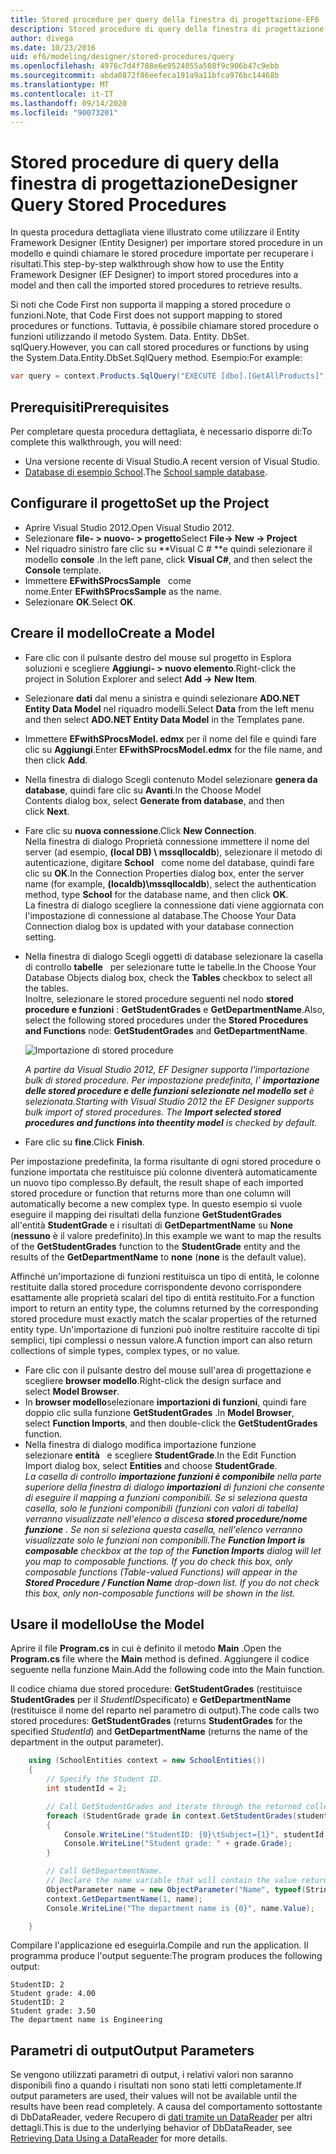```yaml
---
title: Stored procedure per query della finestra di progettazione-EF6
description: Stored procedure di query della finestra di progettazione in Entity Framework 6
author: divega
ms.date: 10/23/2016
uid: ef6/modeling/designer/stored-procedures/query
ms.openlocfilehash: 4976c7d4f788e6e9524055a508f9c906b47c9ebb
ms.sourcegitcommit: abda0872f86eefeca191a9a11bfca976bc14468b
ms.translationtype: MT
ms.contentlocale: it-IT
ms.lasthandoff: 09/14/2020
ms.locfileid: "90073201"
---
```

# <a name="designer-query-stored-procedures"></a><span data-ttu-id="ccd94-103">Stored procedure di query della finestra di progettazione</span><span class="sxs-lookup"><span data-stu-id="ccd94-103">Designer Query Stored Procedures</span></span>
<span data-ttu-id="ccd94-104">In questa procedura dettagliata viene illustrato come utilizzare il Entity Framework Designer (Entity Designer) per importare stored procedure in un modello e quindi chiamare le stored procedure importate per recuperare i risultati.</span><span class="sxs-lookup"><span data-stu-id="ccd94-104">This step-by-step walkthrough show how to use the Entity Framework Designer (EF Designer) to import stored procedures into a model and then call the imported stored procedures to retrieve results.</span></span> 

<span data-ttu-id="ccd94-105">Si noti che Code First non supporta il mapping a stored procedure o funzioni.</span><span class="sxs-lookup"><span data-stu-id="ccd94-105">Note, that Code First does not support mapping to stored procedures or functions.</span></span> <span data-ttu-id="ccd94-106">Tuttavia, è possibile chiamare stored procedure o funzioni utilizzando il metodo System. Data. Entity. DbSet. sqlQuery.</span><span class="sxs-lookup"><span data-stu-id="ccd94-106">However, you can call stored procedures or functions by using the System.Data.Entity.DbSet.SqlQuery method.</span></span> <span data-ttu-id="ccd94-107">Esempio:</span><span class="sxs-lookup"><span data-stu-id="ccd94-107">For example:</span></span>
``` csharp
var query = context.Products.SqlQuery("EXECUTE [dbo].[GetAllProducts]")`;
```

## <a name="prerequisites"></a><span data-ttu-id="ccd94-108">Prerequisiti</span><span class="sxs-lookup"><span data-stu-id="ccd94-108">Prerequisites</span></span>

<span data-ttu-id="ccd94-109">Per completare questa procedura dettagliata, è necessario disporre di:</span><span class="sxs-lookup"><span data-stu-id="ccd94-109">To complete this walkthrough, you will need:</span></span>

- <span data-ttu-id="ccd94-110">Una versione recente di Visual Studio.</span><span class="sxs-lookup"><span data-stu-id="ccd94-110">A recent version of Visual Studio.</span></span>
- <span data-ttu-id="ccd94-111">[Database di esempio School](xref:ef6/resources/school-database).</span><span class="sxs-lookup"><span data-stu-id="ccd94-111">The [School sample database](xref:ef6/resources/school-database).</span></span>

## <a name="set-up-the-project"></a><span data-ttu-id="ccd94-112">Configurare il progetto</span><span class="sxs-lookup"><span data-stu-id="ccd94-112">Set up the Project</span></span>

-   <span data-ttu-id="ccd94-113">Aprire Visual Studio 2012.</span><span class="sxs-lookup"><span data-stu-id="ccd94-113">Open Visual Studio 2012.</span></span>
-   <span data-ttu-id="ccd94-114">Selezionare **file- &gt; nuovo- &gt; progetto**</span><span class="sxs-lookup"><span data-stu-id="ccd94-114">Select **File-&gt; New -&gt; Project**</span></span>
-   <span data-ttu-id="ccd94-115">Nel riquadro sinistro fare clic su \*\*Visual C \# \*\*e quindi selezionare il modello **console** .</span><span class="sxs-lookup"><span data-stu-id="ccd94-115">In the left pane, click **Visual C\#**, and then select the **Console** template.</span></span>
-   <span data-ttu-id="ccd94-116">Immettere **EFwithSProcsSample**   come nome.</span><span class="sxs-lookup"><span data-stu-id="ccd94-116">Enter **EFwithSProcsSample** as the name.</span></span>
-   <span data-ttu-id="ccd94-117">Selezionare **OK**.</span><span class="sxs-lookup"><span data-stu-id="ccd94-117">Select **OK**.</span></span>

## <a name="create-a-model"></a><span data-ttu-id="ccd94-118">Creare il modello</span><span class="sxs-lookup"><span data-stu-id="ccd94-118">Create a Model</span></span>

-   <span data-ttu-id="ccd94-119">Fare clic con il pulsante destro del mouse sul progetto in Esplora soluzioni e scegliere **Aggiungi- &gt; nuovo elemento**.</span><span class="sxs-lookup"><span data-stu-id="ccd94-119">Right-click the project in Solution Explorer and select **Add -&gt; New Item**.</span></span>
-   <span data-ttu-id="ccd94-120">Selezionare **dati** dal menu a sinistra e quindi selezionare **ADO.NET Entity Data Model** nel riquadro modelli.</span><span class="sxs-lookup"><span data-stu-id="ccd94-120">Select **Data** from the left menu and then select **ADO.NET Entity Data Model** in the Templates pane.</span></span>
-   <span data-ttu-id="ccd94-121">Immettere **EFwithSProcsModel. edmx** per il nome del file e quindi fare clic su **Aggiungi**.</span><span class="sxs-lookup"><span data-stu-id="ccd94-121">Enter **EFwithSProcsModel.edmx** for the file name, and then click **Add**.</span></span>
-   <span data-ttu-id="ccd94-122">Nella finestra di dialogo Scegli contenuto Model selezionare **genera da database**, quindi fare clic su **Avanti**.</span><span class="sxs-lookup"><span data-stu-id="ccd94-122">In the Choose Model Contents dialog box, select **Generate from database**, and then click **Next**.</span></span>
-   <span data-ttu-id="ccd94-123">Fare clic su **nuova connessione**.</span><span class="sxs-lookup"><span data-stu-id="ccd94-123">Click **New Connection**.</span></span>  
    <span data-ttu-id="ccd94-124">Nella finestra di dialogo Proprietà connessione immettere il nome del server (ad esempio, **(local DB) \\ mssqllocaldb**), selezionare il metodo di autenticazione, digitare **School**   come nome del database, quindi fare clic su **OK**.</span><span class="sxs-lookup"><span data-stu-id="ccd94-124">In the Connection Properties dialog box, enter the server name (for example, **(localdb)\\mssqllocaldb**), select the authentication method, type **School** for the database name, and then click **OK**.</span></span>  
    <span data-ttu-id="ccd94-125">La finestra di dialogo scegliere la connessione dati viene aggiornata con l'impostazione di connessione al database.</span><span class="sxs-lookup"><span data-stu-id="ccd94-125">The Choose Your Data Connection dialog box is updated with your database connection setting.</span></span>
-   <span data-ttu-id="ccd94-126">Nella finestra di dialogo Scegli oggetti di database selezionare la casella di controllo **tabelle**   per selezionare tutte le tabelle.</span><span class="sxs-lookup"><span data-stu-id="ccd94-126">In the Choose Your Database Objects dialog box, check the **Tables** checkbox to select all the tables.</span></span>  
    <span data-ttu-id="ccd94-127">Inoltre, selezionare le stored procedure seguenti nel nodo **stored procedure e funzioni** : **GetStudentGrades** e **GetDepartmentName**.</span><span class="sxs-lookup"><span data-stu-id="ccd94-127">Also, select the following stored procedures under the **Stored Procedures and Functions** node: **GetStudentGrades** and **GetDepartmentName**.</span></span> 

    ![Importazione di stored procedure](~/ef6/media/import.jpg)

    <span data-ttu-id="ccd94-129">*A partire da Visual Studio 2012, EF Designer supporta l'importazione bulk di stored procedure. Per impostazione predefinita, l' **importazione delle stored procedure e delle funzioni selezionate nel modello set** è selezionata.*</span><span class="sxs-lookup"><span data-stu-id="ccd94-129">*Starting with Visual Studio 2012 the EF Designer supports bulk import of stored procedures. The **Import selected stored procedures and functions into theentity model** is checked by default.*</span></span>
-   <span data-ttu-id="ccd94-130">Fare clic su **fine**.</span><span class="sxs-lookup"><span data-stu-id="ccd94-130">Click **Finish**.</span></span>

<span data-ttu-id="ccd94-131">Per impostazione predefinita, la forma risultante di ogni stored procedure o funzione importata che restituisce più colonne diventerà automaticamente un nuovo tipo complesso.</span><span class="sxs-lookup"><span data-stu-id="ccd94-131">By default, the result shape of each imported stored procedure or function that returns more than one column will automatically become a new complex type.</span></span> <span data-ttu-id="ccd94-132">In questo esempio si vuole eseguire il mapping dei risultati della funzione **GetStudentGrades** all'entità **StudentGrade** e i risultati di **GetDepartmentName** su **None** (**nessuno** è il valore predefinito).</span><span class="sxs-lookup"><span data-stu-id="ccd94-132">In this example we want to map the results of the **GetStudentGrades** function to the **StudentGrade** entity and the results of the **GetDepartmentName** to **none** (**none** is the default value).</span></span>

<span data-ttu-id="ccd94-133">Affinché un'importazione di funzioni restituisca un tipo di entità, le colonne restituite dalla stored procedure corrispondente devono corrispondere esattamente alle proprietà scalari del tipo di entità restituito.</span><span class="sxs-lookup"><span data-stu-id="ccd94-133">For a function import to return an entity type, the columns returned by the corresponding stored procedure must exactly match the scalar properties of the returned entity type.</span></span> <span data-ttu-id="ccd94-134">Un'importazione di funzioni può inoltre restituire raccolte di tipi semplici, tipi complessi o nessun valore.</span><span class="sxs-lookup"><span data-stu-id="ccd94-134">A function import can also return collections of simple types, complex types, or no value.</span></span>

-   <span data-ttu-id="ccd94-135">Fare clic con il pulsante destro del mouse sull'area di progettazione e scegliere **browser modello**.</span><span class="sxs-lookup"><span data-stu-id="ccd94-135">Right-click the design surface and select **Model Browser**.</span></span>
-   <span data-ttu-id="ccd94-136">In **browser modello**selezionare **importazioni di funzioni**, quindi fare doppio clic sulla funzione **GetStudentGrades** .</span><span class="sxs-lookup"><span data-stu-id="ccd94-136">In **Model Browser**, select **Function Imports**, and then double-click the **GetStudentGrades** function.</span></span>
-   <span data-ttu-id="ccd94-137">Nella finestra di dialogo modifica importazione funzione selezionare **entità**   e scegliere **StudentGrade**.</span><span class="sxs-lookup"><span data-stu-id="ccd94-137">In the Edit Function Import dialog box, select **Entities** and choose **StudentGrade**.</span></span>  
    <span data-ttu-id="ccd94-138">*La casella di controllo **importazione funzioni è componibile** nella parte superiore della finestra di dialogo **importazioni** di funzioni che consente di eseguire il mapping a funzioni componibili. Se si seleziona questa casella, solo le funzioni componibili (funzioni con valori di tabella) verranno visualizzate nell'elenco a discesa **stored procedure/nome funzione** . Se non si seleziona questa casella, nell'elenco verranno visualizzate solo le funzioni non componibili.*</span><span class="sxs-lookup"><span data-stu-id="ccd94-138">*The **Function Import is composable** checkbox at the top of the **Function Imports** dialog will let you map to composable functions. If you do check this box, only composable functions (Table-valued Functions) will appear in the **Stored Procedure / Function Name** drop-down list. If you do not check this box, only non-composable functions will be shown in the list.*</span></span>

## <a name="use-the-model"></a><span data-ttu-id="ccd94-139">Usare il modello</span><span class="sxs-lookup"><span data-stu-id="ccd94-139">Use the Model</span></span>

<span data-ttu-id="ccd94-140">Aprire il file **Program.cs** in cui è definito il metodo **Main** .</span><span class="sxs-lookup"><span data-stu-id="ccd94-140">Open the **Program.cs** file where the **Main** method is defined.</span></span> <span data-ttu-id="ccd94-141">Aggiungere il codice seguente nella funzione Main.</span><span class="sxs-lookup"><span data-stu-id="ccd94-141">Add the following code into the Main function.</span></span>

<span data-ttu-id="ccd94-142">Il codice chiama due stored procedure: **GetStudentGrades** (restituisce **StudentGrades** per il *StudentID*specificato) e **GetDepartmentName** (restituisce il nome del reparto nel parametro di output).</span><span class="sxs-lookup"><span data-stu-id="ccd94-142">The code calls two stored procedures: **GetStudentGrades** (returns **StudentGrades** for the specified *StudentId*) and **GetDepartmentName** (returns the name of the department in the output parameter).</span></span>  

``` csharp
    using (SchoolEntities context = new SchoolEntities())
    {
        // Specify the Student ID.
        int studentId = 2;

        // Call GetStudentGrades and iterate through the returned collection.
        foreach (StudentGrade grade in context.GetStudentGrades(studentId))
        {
            Console.WriteLine("StudentID: {0}\tSubject={1}", studentId, grade.Subject);
            Console.WriteLine("Student grade: " + grade.Grade);
        }

        // Call GetDepartmentName.
        // Declare the name variable that will contain the value returned by the output parameter.
        ObjectParameter name = new ObjectParameter("Name", typeof(String));
        context.GetDepartmentName(1, name);
        Console.WriteLine("The department name is {0}", name.Value);

    }
```

<span data-ttu-id="ccd94-143">Compilare l'applicazione ed eseguirla.</span><span class="sxs-lookup"><span data-stu-id="ccd94-143">Compile and run the application.</span></span> <span data-ttu-id="ccd94-144">Il programma produce l'output seguente:</span><span class="sxs-lookup"><span data-stu-id="ccd94-144">The program produces the following output:</span></span>

```console
StudentID: 2
Student grade: 4.00
StudentID: 2
Student grade: 3.50
The department name is Engineering
```

<a name="output-parameters"></a><span data-ttu-id="ccd94-145">Parametri di output</span><span class="sxs-lookup"><span data-stu-id="ccd94-145">Output Parameters</span></span>
-----------------

<span data-ttu-id="ccd94-146">Se vengono utilizzati parametri di output, i relativi valori non saranno disponibili fino a quando i risultati non sono stati letti completamente.</span><span class="sxs-lookup"><span data-stu-id="ccd94-146">If output parameters are used, their values will not be available until the results have been read completely.</span></span> <span data-ttu-id="ccd94-147">A causa del comportamento sottostante di DbDataReader, vedere Recupero di [dati tramite un DataReader](https://go.microsoft.com/fwlink/?LinkID=398589) per altri dettagli.</span><span class="sxs-lookup"><span data-stu-id="ccd94-147">This is due to the underlying behavior of DbDataReader, see [Retrieving Data Using a DataReader](https://go.microsoft.com/fwlink/?LinkID=398589) for more details.</span></span>
